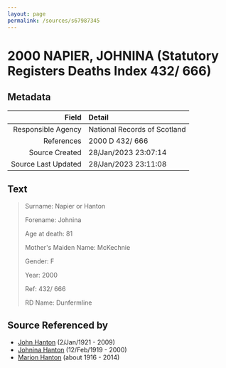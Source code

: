 ```yaml
---
layout: page
permalink: /sources/s67987345
---
```


# 2000 NAPIER, JOHNINA (Statutory Registers Deaths Index 432/ 666)

## Metadata
Field | Detail
---:|:---
Responsible Agency | National Records of Scotland
References | 2000 D 432/ 666
Source Created | 28/Jan/2023 23:07:14
Source Last Updated | 28/Jan/2023 23:11:08

## Text

> Surname: Napier or Hanton
>
> Forename: Johnina
>
> Age at death: 81
>
> Mother's Maiden Name: McKechnie
>
> Gender: F
>
> Year: 2000
>
> Ref: 432/ 666
>
> RD Name: Dunfermline
>

## Source Referenced by

* [John Hanton](../people/@30651959@-john-hanton-b1921-1-2-d2009.md) (2/Jan/1921 - 2009)
* [Johnina Hanton](../people/@68592798@-johnina-hanton-b1919-2-12-d2000.md) (12/Feb/1919 - 2000)
* [Marion Hanton](../people/@27083581@-marion-hanton-b1916-d2014.md) (about 1916 - 2014)
